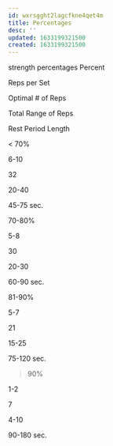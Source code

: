 ```yaml
---
id: wxrsgght2lagcfkne4qet4m
title: Percentages
desc: ''
updated: 1633199321500
created: 1633199321500
---
```


strength percentages
Percent

Reps per Set

Optimal # of Reps

Total Range of Reps

Rest Period Length

< 70%

6-10

32

20-40

45-75 sec.

70-80%

5-8

30

20-30

60-90 sec.

81-90%

5-7

21

15-25

75-120 sec.

> 90%

1-2

7

4-10

90-180 sec.

